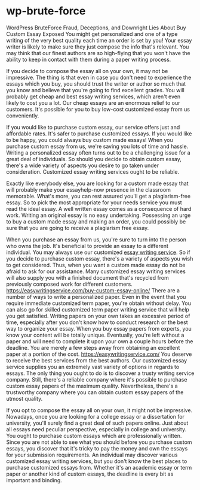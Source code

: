 # wp-brute-force
WordPress BruteForce
Fraud, Deceptions, and Downright Lies About Buy Custom Essay Exposed
You might get personalized and one of a type writing of the very best quality each time an order is set by you! Your essay writer is likely to make sure they just compose the info that's relevant. You may think that our finest authors are so high-flying that you won't have the ability to keep in contact with them during a paper writing process.

If you decide to compose the essay all on your own, it may not be impressive. The thing is that even in case you don't need to experience the essays which you buy, you should trust the writer or author so much that you know and believe that you're going to find excellent grades. You will probably get cheap and best essay writing services, which aren't even likely to cost you a lot. Our cheap essays are an enormous relief to our customers. It's possible for you to buy low-cost customized essay from us conveniently.

If you would like to purchase custom essay, our service offers just and affordable rates. It's safer to purchase customized essays. If you would like to be happy, you could always buy custom made essays! When you purchase custom essay from us, we're saving you lots of time and hassle. Writing a personalized essay often turns out to be a challenging issue for a great deal of individuals. So should you decide to obtain custom essay, there's a wide variety of aspects you desire to go taken under consideration. Customized essay writing services ought to be reliable.

Exactly like everybody else, you are looking for a custom made essay that will probably make your essayhelp-now presence in the classroom memorable. What's more, you can rest assured you'll get a plagiarism-free essay. So to pick the most appropriate for your needs service you must read the ideal essay. A well written essay comes as a consequence of hard work. Writing an original essay is no easy undertaking. Possessing an urge to buy a custom made essay and making an order, you could possibly be sure that you are going to receive a plagiarism free essay.

When you purchase an essay from us, you're sure to turn into the person who owns the job. It's beneficial to provide an essay to a different individual. You may always use our customized <a href="https://easywritingservice.com/">essay writing service</a>. So if you decide to purchase custom essay, there's a variety of aspects you wish to get considered. Thus, when you want a custom made essay do not be afraid to ask for our assistance. Many customized essay writing services will also supply you with a finished document that's recycled from previously composed work for different customers.
https://easywritingservice.com/buy-custom-essay-online/
There are a number of ways to write a personalized paper. Even in the event that you require immediate customized term paper, you're obtain without delay. You can also go for skilled customized term paper writing service that will help you get satisfied. Writing papers on your own takes an excessive period of time, especially after you don't know how to conduct research or the best way to organize your essay. When you buy essay papers from experts, you know your content will be totally unique. Eventually, you're left without a paper and will need to complete it upon your own a couple hours before the deadline. You are merely a few steps away from obtaining an excellent paper at a portion of the cost.
https://easywritingservice.com/
You deserve to receive the best services from the best authors. Our customized essay service supplies you an extremely vast variety of options in regards to essays. The only thing you ought to do is to discover a trusty writing service company. Still, there's a reliable company where it's possible to purchase custom essay papers of the maximum quality. Nevertheless, there's a trustworthy company where you can obtain custom essay papers of the utmost quality.

If you opt to compose the essay all on your own, it might not be impressive. Nowadays, once you are looking for a college essay or a dissertation for university, you'll surely find a great deal of such papers online. Just about all essays need peculiar perspective, especially in college and university. You ought to purchase custom essays which are professionally written. Since you are not able to see what you should before you purchase custom essays, you discover that it's tricky to pay the money and own the essays for your submission requirements. An individual may discover various customized essay writing services, but you don't know the best places to purchase customized essays from. Whether it's an academic essay or term paper or another kind of custom essays, the deadline is every bit as important and binding.
